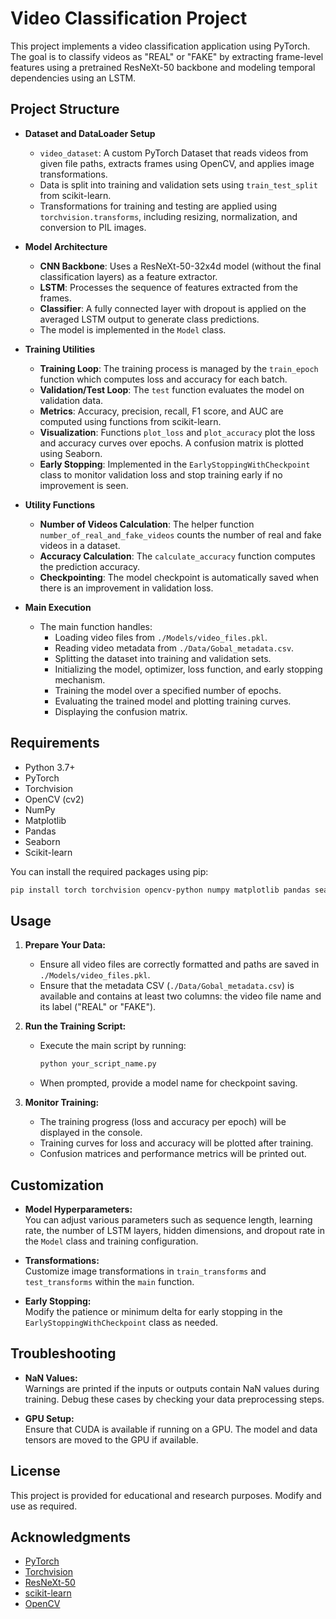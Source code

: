 # Video Classification Project

This project implements a video classification application using PyTorch. The goal is to classify videos as "REAL" or "FAKE" by extracting frame-level features using a pretrained ResNeXt-50 backbone and modeling temporal dependencies using an LSTM.

## Project Structure

- **Dataset and DataLoader Setup**
  - `video_dataset`: A custom PyTorch Dataset that reads videos from given file paths, extracts frames using OpenCV, and applies image transformations.
  - Data is split into training and validation sets using `train_test_split` from scikit-learn.
  - Transformations for training and testing are applied using `torchvision.transforms`, including resizing, normalization, and conversion to PIL images.

- **Model Architecture**
  - **CNN Backbone**: Uses a ResNeXt-50-32x4d model (without the final classification layers) as a feature extractor.
  - **LSTM**: Processes the sequence of features extracted from the frames.
  - **Classifier**: A fully connected layer with dropout is applied on the averaged LSTM output to generate class predictions.
  - The model is implemented in the `Model` class.

- **Training Utilities**
  - **Training Loop**: The training process is managed by the `train_epoch` function which computes loss and accuracy for each batch.
  - **Validation/Test Loop**: The `test` function evaluates the model on validation data.
  - **Metrics**: Accuracy, precision, recall, F1 score, and AUC are computed using functions from scikit-learn.
  - **Visualization**: Functions `plot_loss` and `plot_accuracy` plot the loss and accuracy curves over epochs. A confusion matrix is plotted using Seaborn.
  - **Early Stopping**: Implemented in the `EarlyStoppingWithCheckpoint` class to monitor validation loss and stop training early if no improvement is seen.

- **Utility Functions**
  - **Number of Videos Calculation**: The helper function `number_of_real_and_fake_videos` counts the number of real and fake videos in a dataset.
  - **Accuracy Calculation**: The `calculate_accuracy` function computes the prediction accuracy.
  - **Checkpointing**: The model checkpoint is automatically saved when there is an improvement in validation loss.

- **Main Execution**
  - The main function handles:
    - Loading video files from `./Models/video_files.pkl`.
    - Reading video metadata from `./Data/Gobal_metadata.csv`.
    - Splitting the dataset into training and validation sets.
    - Initializing the model, optimizer, loss function, and early stopping mechanism.
    - Training the model over a specified number of epochs.
    - Evaluating the trained model and plotting training curves.
    - Displaying the confusion matrix.

## Requirements

- Python 3.7+
- PyTorch
- Torchvision
- OpenCV (cv2)
- NumPy
- Matplotlib
- Pandas
- Seaborn
- Scikit-learn

You can install the required packages using pip:

```bash
pip install torch torchvision opencv-python numpy matplotlib pandas seaborn scikit-learn
```

## Usage

1. **Prepare Your Data:**
   - Ensure all video files are correctly formatted and paths are saved in `./Models/video_files.pkl`.
   - Ensure that the metadata CSV (`./Data/Gobal_metadata.csv`) is available and contains at least two columns: the video file name and its label ("REAL" or "FAKE").

2. **Run the Training Script:**
   - Execute the main script by running:
     ```bash
     python your_script_name.py
     ```
   - When prompted, provide a model name for checkpoint saving.

3. **Monitor Training:**
   - The training progress (loss and accuracy per epoch) will be displayed in the console.
   - Training curves for loss and accuracy will be plotted after training.
   - Confusion matrices and performance metrics will be printed out.

## Customization

- **Model Hyperparameters:**  
  You can adjust various parameters such as sequence length, learning rate, the number of LSTM layers, hidden dimensions, and dropout rate in the `Model` class and training configuration.

- **Transformations:**  
  Customize image transformations in `train_transforms` and `test_transforms` within the `main` function.

- **Early Stopping:**  
  Modify the patience or minimum delta for early stopping in the `EarlyStoppingWithCheckpoint` class as needed.

## Troubleshooting

- **NaN Values:**  
  Warnings are printed if the inputs or outputs contain NaN values during training. Debug these cases by checking your data preprocessing steps.

- **GPU Setup:**  
  Ensure that CUDA is available if running on a GPU. The model and data tensors are moved to the GPU if available.

## License

This project is provided for educational and research purposes. Modify and use as required.

## Acknowledgments

- [PyTorch](https://pytorch.org/)
- [Torchvision](https://pytorch.org/vision/stable/index.html)
- [ResNeXt-50](https://arxiv.org/abs/1611.05431)
- [scikit-learn](https://scikit-learn.org/)
- [OpenCV](https://opencv.org/)